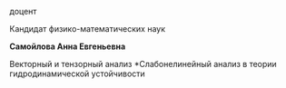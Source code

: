 доцент

Кандидат физико-математических наук

**Самойлова Анна Евгеньевна**

Векторный и тензорный анализ
	*Слабонелинейный анализ в теории гидродинамической устойчивости